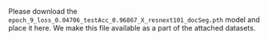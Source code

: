Please download the `epoch_9_loss_0.04706_testAcc_0.96867_X_resnext101_docSeg.pth` model and place it here.
We make this file available as a part of the attached datasets.
